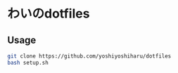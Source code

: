 # わいのdotfiles

## Usage
```sh
git clone https://github.com/yoshiyoshiharu/dotfiles
bash setup.sh
```
